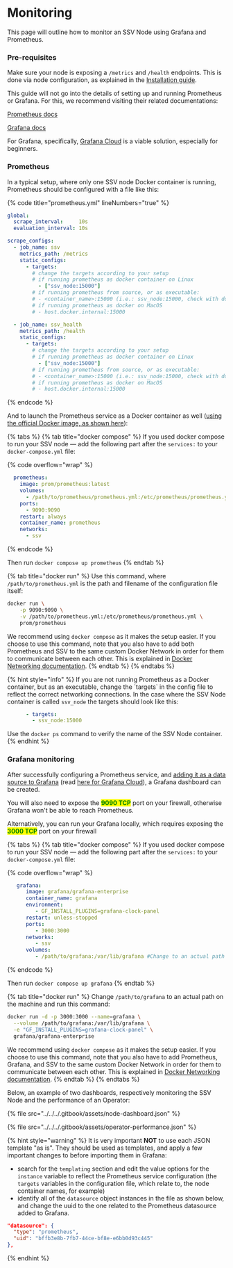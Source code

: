 # Monitoring

This page will outline how to monitor an SSV Node using Grafana and Prometheus.

### Pre-requisites

Make sure your node is exposing a `/metrics` and `/health` endpoints. This is done via node configuration, as explained in the [Installation guide](../installation.md#metrics-configuration-optional).

This guide will not go into the details of setting up and running Prometheus or Grafana. For this, we recommend visiting their related documentations:

[Prometheus docs](https://prometheus.io/docs/introduction/overview/)

[Grafana docs](https://grafana.com/docs/)

For Grafana, specifically, [Grafana Cloud](https://grafana.com/docs/grafana-cloud/) is a viable solution, especially for beginners.

### Prometheus

In a typical setup, where only one SSV node Docker container is running, Prometheus should be configured with a file like this:

{% code title="prometheus.yml" lineNumbers="true" %}
```yaml
global:
  scrape_interval:     10s
  evaluation_interval: 10s

scrape_configs:
  - job_name: ssv
    metrics_path: /metrics
    static_configs:
      - targets:
        # change the targets according to your setup
        # if running prometheus as docker container on Linux
          - ["ssv_node:15000"]
        # if running prometheus from source, or as executable:
        # - <container_name>:15000 (i.e.: ssv_node:15000, check with docker ps command)
        # if running prometheus as docker on MacOS
        # - host.docker.internal:15000

  - job_name: ssv_health
    metrics_path: /health
    static_configs:
      - targets:
        # change the targets according to your setup
        # if running prometheus as docker container on Linux
          - ["ssv_node:15000"]
        # if running prometheus from source, or as executable:
        # - <container_name>:15000 (i.e.: ssv_node:15000, check with docker ps command)
        # if running prometheus as docker on MacOS
        # - host.docker.internal:15000
```
{% endcode %}

And to launch the Prometheus service as a Docker container as well ([using the official Docker image, as shown here](https://hub.docker.com/r/prom/prometheus)):

{% tabs %}
{% tab title="docker compose" %}
If you used docker compose to run your SSV node — add the following part after the `services:` to your `docker-compose.yml` file:

{% code overflow="wrap" %}
```yaml
  prometheus:
    image: prom/prometheus:latest
    volumes:
      - /path/to/prometheus/prometheus.yml:/etc/prometheus/prometheus.yml
    ports:
      - 9090:9090
    restart: always
    container_name: prometheus
    networks:
      - ssv
```
{% endcode %}

Then run `docker compose up prometheus`
{% endtab %}

{% tab title="docker run" %}
Use this command, where `/path/to/prometheus.yml` is the path and filename of the configuration file itself:

```bash
docker run \
    -p 9090:9090 \
    -v /path/to/prometheus.yml:/etc/prometheus/prometheus.yml \
    prom/prometheus
```

We recommend using `docker compose` as it makes the setup easier. If you choose to use this command, note that you also have to add both Prometheus and SSV to the same custom Docker Network in order for them to communicate between each other. This is explained in [Docker Networking documentation](https://docs.docker.com/engine/network/).&#x20;
{% endtab %}
{% endtabs %}

{% hint style="info" %}
If you are not running Prometheus as a Docker container, but as an executable, change the \`targets\` in the config file to reflect the correct networking connections. In the case where the SSV Node container is called `ssv_node` the targets should look like this:

```yaml
      - targets:
        - ssv_node:15000
```

Use the `docker ps` command to verify the name of the SSV Node container.
{% endhint %}

### Grafana monitoring

After successfully configuring a Prometheus service, and [adding it as a data source to Grafana](https://grafana.com/docs/grafana/latest/datasources/prometheus/configure-prometheus-data-source/) (read [here for Grafana Cloud](https://grafana.com/docs/grafana-cloud/connect-externally-hosted/data-sources/prometheus/configure-prometheus-data-source/)), a Grafana dashboard can be created.&#x20;

You will also need to expose the <mark style="color:green;">**9090 TCP**</mark> port on your firewall, otherwise Grafana won't be able to reach Prometheus.

Alternatively, you can run your Grafana locally, which requires exposing the <mark style="color:green;">**3000 TCP**</mark> port on your firewall

{% tabs %}
{% tab title="docker compose" %}
If you used docker compose to run your SSV node — add the following part after the `services:` to your `docker-compose.yml` file:

{% code overflow="wrap" %}
```yaml
   grafana:
      image: grafana/grafana-enterprise
      container_name: grafana
      environment:
         - GF_INSTALL_PLUGINS=grafana-clock-panel
      restart: unless-stopped
      ports:
         - 3000:3000
      networks:
         - ssv
      volumes:
         - /path/to/grafana:/var/lib/grafana #Change to an actual path to grafana directory
```
{% endcode %}

Then run `docker compose up grafana`
{% endtab %}

{% tab title="docker run" %}
Change `/path/to/grafana` to an actual path on the machine and run this command:

```bash
docker run -d -p 3000:3000 --name=grafana \
  --volume /path/to/grafana:/var/lib/grafana \
  -e "GF_INSTALL_PLUGINS=grafana-clock-panel" \
  grafana/grafana-enterprise
```

We recommend using `docker compose` as it makes the setup easier. If you choose to use this command, note that you also have to add Prometheus, Grafana, and SSV to the same custom Docker Network in order for them to communicate between each other. This is explained in [Docker Networking documentation](https://docs.docker.com/engine/network/).&#x20;
{% endtab %}
{% endtabs %}

Below, an example of two dashboards, respectively monitoring the SSV Node and the performance of an Operator:

{% file src="../../../.gitbook/assets/node-dashboard.json" %}

{% file src="../../../.gitbook/assets/operator-performance.json" %}

{% hint style="warning" %}
It is very important **NOT** to use each JSON template "as is". They should be used as templates, and apply a few important changes to before importing them in Grafana:

* search for the `templating` section and edit the value options for the `instance` variable to reflect the Prometheus service configuration (the `targets` variables in the configuration file, which relate to, the node container names, for example)
* identify all of the `datasource` object instances in the file as shown below, and change the uuid to the one related to the Prometheus datasource added to Grafana.

```json
"datasource": {
  "type": "prometheus",
  "uid": "bffb3e8b-7fb7-44ce-bf8e-e6bb0d93c445"
},
```
{% endhint %}
